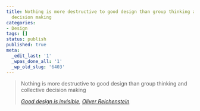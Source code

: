 ```yaml
---
title: Nothing is more destructive to good design than group thinking and collective
  decision making
categories:
- Design
tags: []
status: publish
published: true
meta:
  _edit_last: '1'
  _wpas_done_all: '1'
  _wp_old_slug: '6403'
---
```

<blockquote><p>Nothing is more destructive to good design than group thinking and collective decision making</p><footer><p><cite><a title="Good design is invisible: an interview with iA's Oliver Reichenstein" href="https://www.theverge.com/2012/7/24/3177332/ia-oliver-reichenstein-writer-interview-good-design-is-invisible">Good design is invisible</a>, <a title="Oliver Reichenstein's Twitter profil" href="https://twitter.com/iA">Oliver Reichenstein</a></cite></p>
</footer></blockquote>
